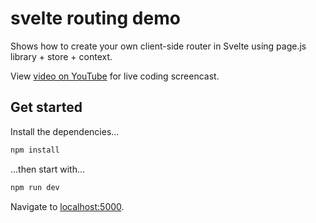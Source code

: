 # svelte routing demo

Shows how to create your own client-side router in Svelte using page.js library + store + context.

View [video on YouTube](https://youtu.be/edFp-vuDlLs) for live coding screencast.

## Get started

Install the dependencies...

```bash
npm install
```

...then start with...

```bash
npm run dev
```

Navigate to [localhost:5000](http://localhost:5000).